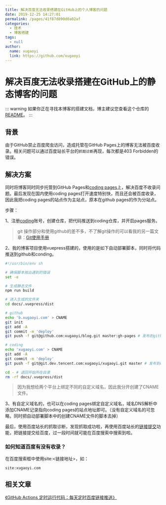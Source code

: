 ```yaml
---
title: 解决百度无法收录搭建在GitHub上的个人博客的问题
date: 2019-12-25 14:27:01
permalink: /pages/41f87d890d0a02af
categories: 
  - 技术
  - 博客搭建
tags: 
  - null
author: 
  name: xugaoyi
  link: https://github.com/xugaoyi
---
```

# 解决百度无法收录搭建在GitHub上的静态博客的问题

::: warning
如果你正在寻找本博客的搭建文档，博主建议您查看这个仓库的[README](https://github.com/xugaoyi/vuepress-theme-vdoing)。
:::

## 背景

由于GitHub禁止百度爬虫访问，造成托管在GitHub Pages上的博客无法被百度收录。相关问题可以通过百度站长平台的`抓取诊断`再现，每次都是403 Forbidden的错误。

<!-- more -->

## 解决方案

同时将博客同时同步托管到GitHub Pages和[coding pages](https://dev.tencent.com/)上，解决百度不收录问题。最后发现在国内使用coding pages打开速度特别快，而且还会被百度收录，因此我把coding pages的站点作为主站点，原本在github pages的作为分站点。



步骤：

1、注册[coding](https://dev.tencent.com/)账号，创建仓库，把代码推送到coding仓库，并开启pages服务。

> git 操作部分和使用github的差不多，不了解git操作的可以看我的另一篇文章：[Git使用手册](https://blog.aiyvyang.top/pages/9a7ee40fc232253e/)

2、我的博客项目使用vuepress搭建的，使用的是如下自动部署脚本，同时将代码推送到github和conding。

```sh
#!/usr/bin/env sh

# 确保脚本抛出遇到的错误
set -e

# 生成静态文件
npm run build

# 进入生成的文件夹
cd docs/.vuepress/dist

# github
echo 'b.xugaoyi.com' > CNAME
git init
git add -A
git commit -m 'deploy'
git push -f git@github.com:xugaoyi/blog.git master:gh-pages # 发布到github

# coding
echo 'xugaoyi.com' > CNAME
git add -A
git commit -m 'deploy'
git push -f git@git.dev.tencent.com:xugaoyi/xugaoyi.git master # 发布到coding

cd - # 退回开始所在目录
rm -rf docs/.vuepress/dist
```

> 因为我想给两个平台上绑定不同的自定义域名，因此我分开创建了CNAME文件。

3、有自定义域名的，也可以在coding pages绑定自定义域名，域名DNS解析中添加CNAME记录指向coding pages的站点地址即可。（没有自定义域名的可忽略，同时把自动部署脚本中的创建CNAME文件的脚本去掉）



最后，使用百度站长的抓取诊断，发现抓取成功啦，再使用百度站长的[链接提交](https://ziyuan.baidu.com/linksubmit/index)功能，把链接提交给百度，过一段时间就可能在百度搜索中搜索到啦。



### 如何知道百度有没有收录？

在百度搜索框中使用site:<链接地址\>，如：

```
site:xugaoyi.com
```



## 相关文章

[《GitHub Actions 定时运行代码：每天定时百度链接推送》](https://blog.aiyvyang.top/pages/f44d2f9ad04ab8d3/)

